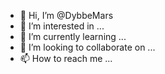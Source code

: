 - 👋 Hi, I’m @DybbeMars
- 👀 I’m interested in ...
- 🌱 I’m currently learning ...
- 💞️ I’m looking to collaborate on ...
- 📫 How to reach me ...

<!---
DybbeMars/DybbeMars is a ✨ special ✨ repository because its `README.md` (this file) appears on your GitHub profile.
You can click the Preview link to take a look at your changes.
--->
